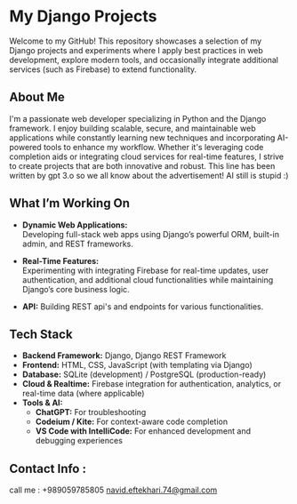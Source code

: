 # My Django Projects

Welcome to my GitHub! This repository showcases a selection of my Django projects and experiments where I apply best practices in web development, explore modern tools, and occasionally integrate additional services (such as Firebase) to extend functionality.

## About Me

I'm a passionate web developer specializing in Python and the Django framework. I enjoy building scalable, secure, and maintainable web applications while constantly learning new techniques and incorporating AI-powered tools to enhance my workflow. Whether it's leveraging code completion aids or integrating cloud services for real-time features, I strive to create projects that are both innovative and robust.
This line has been written by gpt 3.o so we all know about the advertisement! AI still is stupid :)

## What I’m Working On

- **Dynamic Web Applications:**  
  Developing full-stack web apps using Django’s powerful ORM, built-in admin, and REST frameworks.
  
- **Real-Time Features:**  
  Experimenting with integrating Firebase for real-time updates, user authentication, and additional cloud functionalities while maintaining Django’s core business logic.

- **API:**
  Building REST api's and endpoints for various functionalities.
  

## Tech Stack

- **Backend Framework:** Django, Django REST Framework
- **Frontend:** HTML, CSS, JavaScript (with templating via Django)
- **Database:** SQLite (development) / PostgreSQL (production-ready)
- **Cloud & Realtime:** Firebase integration for authentication, analytics, or real-time data (where applicable)
- **Tools & AI:**  
  - **ChatGPT:** For troubleshooting  
  - **Codeium / Kite:** For context-aware code completion  
  - **VS Code with IntelliCode:** For enhanced development and debugging experiences


## Contact Info : 
call me : +989059785805
navid.eftekhari.74@gmail.com

